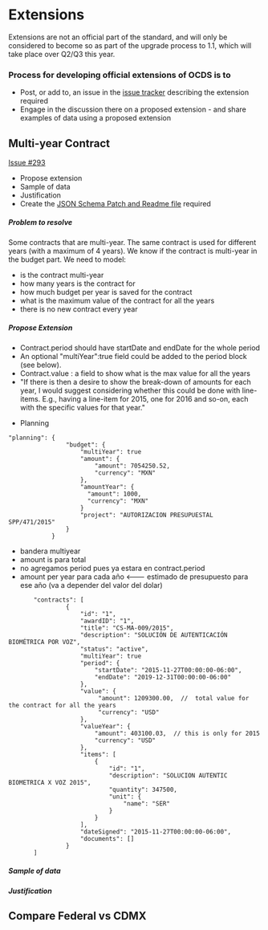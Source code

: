 # Extensions

Extensions are not an official part of the standard, and will only be considered to become so as part of the upgrade process to 1.1, which will take place over Q2/Q3 this year.

### Process for developing official extensions of OCDS is to

  - Post, or add to, an issue in the [issue tracker](https://github.com/open-contracting/standard/issues) describing the extension required
  - Engage in the discussion there on a proposed extension - and share examples of data using a proposed extension

## Multi-year Contract

[Issue #293](https://github.com/open-contracting/standard/issues/293)

  - Propose extension
  - Sample of data
  - Justification
  - Create the [JSON Schema Patch and Readme file](http://standard.open-contracting.org/latest/en/extensions/developing/) required


##### Problem to resolve

Some contracts that are multi-year. The same contract is used for different years (with a maximum of 4 years). We know if the contract is multi-year in the budget part.
We need to model:
  - is the contract multi-year
  - how many years is the contract for
  - how much budget per year is saved for the contract
  - what is the maximum value of the contract for all the years
  - there is no new contract every year

##### Propose Extension

- Contract.period should have startDate and endDate for the whole period
- An optional "multiYear":true field could be added to the period block (see below).
- Contract.value : a field to show what is the max value for all the years
- "If there is then a desire to show the break-down of amounts for each year, I would suggest considering whether this could be done with line-items. E.g., having a line-item for 2015, one for 2016 and so-on, each with the specific values for that year."


* Planning
```
"planning": {
                "budget": {
                    "multiYear": true
                    "amount": {
                        "amount": 7054250.52,
                        "currency": "MXN"
                    },
                    "amountYear": {
                      "amount": 1000,
                      "currency": "MXN"
                    }
                    "project": "AUTORIZACION PRESUPUESTAL SPP/471/2015"
                }
            }
```

- bandera multiyear
- amount is para total
- no agregamos period pues ya estara en contract.period
- amount per year para cada año <--- estimado de presupuesto para ese año (va a depender del valor del dolar)

```
       "contracts": [
                {
                    "id": "1",
                    "awardID": "1",
                    "title": "CS-MA-009/2015",
                    "description": "SOLUCIÓN DE AUTENTICACIÓN BIOMÉTRICA POR VOZ",
                    "status": "active",
                    "multiYear": true
                    "period": {
                        "startDate": "2015-11-27T00:00:00-06:00",  
                        "endDate": "2019-12-31T00:00:00-06:00"
                    },
                    "value": {
                         "amount": 1209300.00,  //  total value for the contract for all the years
                         "currency": "USD"
                    },
                    "valueYear": {
                        "amount": 403100.03,  // this is only for 2015
                        "currency": "USD"
                    },   
                    "items": [
                        {
                            "id": "1",
                            "description": "SOLUCION AUTENTIC BIOMETRICA X VOZ 2015",
                            "quantity": 347500,
                            "unit": {
                                "name": "SER"
                            }
                        }
                    ],
                    "dateSigned": "2015-11-27T00:00:00-06:00",
                    "documents": []
                }
       ]
```

##### Sample of data


##### Justification

## Compare Federal vs CDMX
